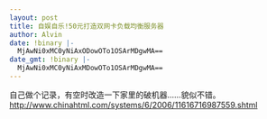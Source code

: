 ```yaml
---
layout: post
title: 自娱自乐!50元打造双网卡负载均衡服务器
author: Alvin
date: !binary |-
  MjAwNi0xMC0yNiAxODowOTo1OSArMDgwMA==
date_gmt: !binary |-
  MjAwNi0xMC0yNiAxMDowOTo1OSArMDgwMA==
---
```

自己做个记录，有空时改造一下家里的破机器……貌似不错。 http://www.chinahtml.com/systems/6/2006/11616716987559.shtml
